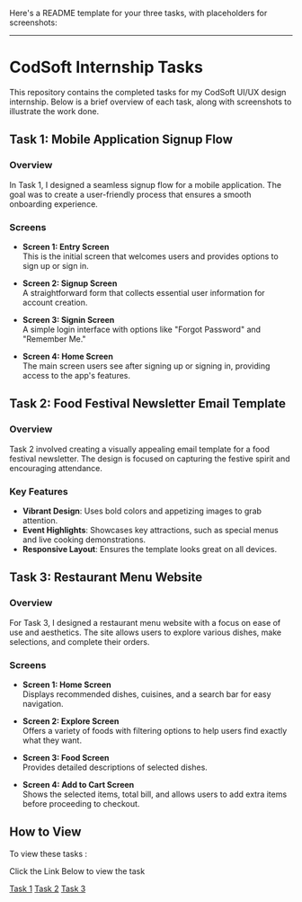 Here's a README template for your three tasks, with placeholders for screenshots:

---

# CodSoft Internship Tasks

This repository contains the completed tasks for my CodSoft UI/UX design internship. Below is a brief overview of each task, along with screenshots to illustrate the work done.

## Task 1: Mobile Application Signup Flow

### Overview
In Task 1, I designed a seamless signup flow for a mobile application. The goal was to create a user-friendly process that ensures a smooth onboarding experience.

### Screens
- **Screen 1: Entry Screen**  
  This is the initial screen that welcomes users and provides options to sign up or sign in.

- **Screen 2: Signup Screen**  
  A straightforward form that collects essential user information for account creation.

- **Screen 3: Signin Screen**  
  A simple login interface with options like "Forgot Password" and "Remember Me."

- **Screen 4: Home Screen**  
  The main screen users see after signing up or signing in, providing access to the app's features.

## Task 2: Food Festival Newsletter Email Template

### Overview
Task 2 involved creating a visually appealing email template for a food festival newsletter. The design is focused on capturing the festive spirit and encouraging attendance.

### Key Features
- **Vibrant Design**: Uses bold colors and appetizing images to grab attention.
- **Event Highlights**: Showcases key attractions, such as special menus and live cooking demonstrations.
- **Responsive Layout**: Ensures the template looks great on all devices.

## Task 3: Restaurant Menu Website

### Overview
For Task 3, I designed a restaurant menu website with a focus on ease of use and aesthetics. The site allows users to explore various dishes, make selections, and complete their orders.

### Screens
- **Screen 1: Home Screen**  
  Displays recommended dishes, cuisines, and a search bar for easy navigation.

- **Screen 2: Explore Screen**  
  Offers a variety of foods with filtering options to help users find exactly what they want.

- **Screen 3: Food Screen**  
  Provides detailed descriptions of selected dishes.

- **Screen 4: Add to Cart Screen**  
  Shows the selected items, total bill, and allows users to add extra items before proceeding to checkout.


## How to View

To view these tasks :

Click the Link Below to view the task

[Task 1](https://www.figma.com/design/sLNkGQcM44ooaG2uWFldFj/Sign-up-Flow?node-id=0-1&t=hd7AEP1Fzx5TimMb-0)
[Task 2](https://www.figma.com/design/RsmXQzXIGiFVhc0o49Ml5f/newsletter?node-id=0-1&t=ZN6kWvdAf2HWbNH8-0)
[Task 3](https://www.figma.com/design/3xjHscdHnQ67CnL0xcVMc7/Resturant-Menu?node-id=9-2&t=S6xH8V935fYfgKsQ-0)
